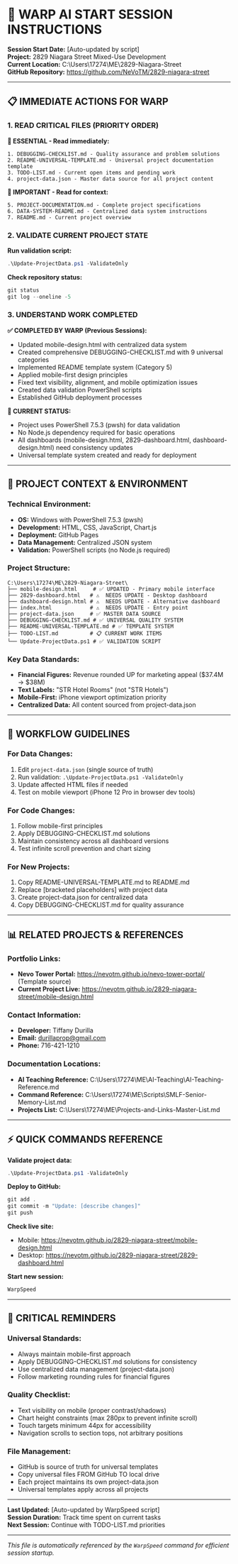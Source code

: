 # 🚀 WARP AI START SESSION INSTRUCTIONS

**Session Start Date:** [Auto-updated by script]  
**Project:** 2829 Niagara Street Mixed-Use Development  
**Current Location:** C:\Users\17274\ME\2829-Niagara-Street  
**GitHub Repository:** https://github.com/NeVoTM/2829-niagara-street  

---

## 📋 **IMMEDIATE ACTIONS FOR WARP**

### 1. **READ CRITICAL FILES (PRIORITY ORDER)**

**🔴 ESSENTIAL - Read immediately:**
```
1. DEBUGGING-CHECKLIST.md - Quality assurance and problem solutions
2. README-UNIVERSAL-TEMPLATE.md - Universal project documentation template
3. TODO-LIST.md - Current open items and pending work
4. project-data.json - Master data source for all project content
```

**🔵 IMPORTANT - Read for context:**
```
5. PROJECT-DOCUMENTATION.md - Complete project specifications
6. DATA-SYSTEM-README.md - Centralized data system instructions
7. README.md - Current project overview
```

### 2. **VALIDATE CURRENT PROJECT STATE**

**Run validation script:**
```powershell
.\Update-ProjectData.ps1 -ValidateOnly
```

**Check repository status:**
```powershell
git status
git log --oneline -5
```

### 3. **UNDERSTAND WORK COMPLETED**

**✅ COMPLETED BY WARP (Previous Sessions):**
- Updated mobile-design.html with centralized data system
- Created comprehensive DEBUGGING-CHECKLIST.md with 9 universal categories
- Implemented README template system (Category 5)
- Applied mobile-first design principles
- Fixed text visibility, alignment, and mobile optimization issues
- Created data validation PowerShell scripts
- Established GitHub deployment processes

**📍 CURRENT STATUS:**
- Project uses PowerShell 7.5.3 (pwsh) for data validation
- No Node.js dependency required for basic operations
- All dashboards (mobile-design.html, 2829-dashboard.html, dashboard-design.html) need consistency updates
- Universal template system created and ready for deployment

---

## 🎯 **PROJECT CONTEXT & ENVIRONMENT**

### **Technical Environment:**
- **OS:** Windows with PowerShell 7.5.3 (pwsh)
- **Development:** HTML, CSS, JavaScript, Chart.js
- **Deployment:** GitHub Pages
- **Data Management:** Centralized JSON system
- **Validation:** PowerShell scripts (no Node.js required)

### **Project Structure:**
```
C:\Users\17274\ME\2829-Niagara-Street\
├── mobile-design.html     # ✅ UPDATED - Primary mobile interface
├── 2829-dashboard.html   # ⚠️  NEEDS UPDATE - Desktop dashboard
├── dashboard-design.html # ⚠️  NEEDS UPDATE - Alternative dashboard
├── index.html            # ⚠️  NEEDS UPDATE - Entry point
├── project-data.json     # ✅ MASTER DATA SOURCE
├── DEBUGGING-CHECKLIST.md # ✅ UNIVERSAL QUALITY SYSTEM
├── README-UNIVERSAL-TEMPLATE.md # ✅ TEMPLATE SYSTEM
├── TODO-LIST.md          # 📋 CURRENT WORK ITEMS
└── Update-ProjectData.ps1 # ✅ VALIDATION SCRIPT
```

### **Key Data Standards:**
- **Financial Figures:** Revenue rounded UP for marketing appeal ($37.4M → $38M)
- **Text Labels:** "STR Hotel Rooms" (not "STR Hotels")
- **Mobile-First:** iPhone viewport optimization priority
- **Centralized Data:** All content sourced from project-data.json

---

## 🔧 **WORKFLOW GUIDELINES**

### **For Data Changes:**
1. Edit `project-data.json` (single source of truth)
2. Run validation: `.\Update-ProjectData.ps1 -ValidateOnly`
3. Update affected HTML files if needed
4. Test on mobile viewport (iPhone 12 Pro in browser dev tools)

### **For Code Changes:**
1. Follow mobile-first principles
2. Apply DEBUGGING-CHECKLIST.md solutions
3. Maintain consistency across all dashboard versions
4. Test infinite scroll prevention and chart sizing

### **For New Projects:**
1. Copy README-UNIVERSAL-TEMPLATE.md to README.md
2. Replace [bracketed placeholders] with project data
3. Create project-data.json for centralized data
4. Copy DEBUGGING-CHECKLIST.md for quality assurance

---

## 📊 **RELATED PROJECTS & REFERENCES**

### **Portfolio Links:**
- **Nevo Tower Portal:** https://nevotm.github.io/nevo-tower-portal/ (Template source)
- **Current Project Live:** https://nevotm.github.io/2829-niagara-street/mobile-design.html

### **Contact Information:**
- **Developer:** Tiffany Durilla
- **Email:** durillaprop@gmail.com
- **Phone:** 716-421-1210

### **Documentation Locations:**
- **AI Teaching Reference:** C:\Users\17274\ME\AI-Teaching\AI-Teaching-Reference.md
- **Command Reference:** C:\Users\17274\ME\Scripts\SMLF-Senior-Memory-List.md
- **Projects List:** C:\Users\17274\ME\Projects-and-Links-Master-List.md

---

## ⚡ **QUICK COMMANDS REFERENCE**

**Validate project data:**
```powershell
.\Update-ProjectData.ps1 -ValidateOnly
```

**Deploy to GitHub:**
```powershell
git add .
git commit -m "Update: [describe changes]"
git push
```

**Check live site:**
- Mobile: https://nevotm.github.io/2829-niagara-street/mobile-design.html
- Desktop: https://nevotm.github.io/2829-niagara-street/2829-dashboard.html

**Start new session:**
```powershell
WarpSpeed
```

---

## 🚨 **CRITICAL REMINDERS**

### **Universal Standards:**
- Always maintain mobile-first approach
- Apply DEBUGGING-CHECKLIST.md solutions for consistency
- Use centralized data management (project-data.json)
- Follow marketing rounding rules for financial figures

### **Quality Checklist:**
- Text visibility on mobile (proper contrast/shadows)
- Chart height constraints (max 280px to prevent infinite scroll)
- Touch targets minimum 44px for accessibility
- Navigation scrolls to section tops, not arbitrary positions

### **File Management:**
- GitHub is source of truth for universal templates
- Copy universal files FROM GitHub TO local drive
- Each project maintains its own project-data.json
- Universal templates apply across all projects

---

**Last Updated:** [Auto-updated by WarpSpeed script]  
**Session Duration:** Track time spent on current tasks  
**Next Session:** Continue with TODO-LIST.md priorities

---

*This file is automatically referenced by the `WarpSpeed` command for efficient session startup.*